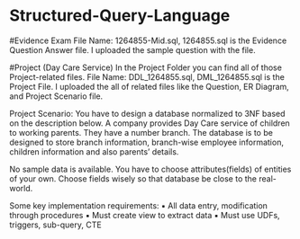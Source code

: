 # Structured-Query-Language


#Evidence Exam
File Name: 1264855-Mid.sql, 1264855.sql is the Evidence Question Answer file. I uploaded the sample question with the file.


#Project (Day Care Service)
In the Project Folder you can find all of those Project-related files. File Name: DDL_1264855.sql, DML_1264855.sql is the Project File. I uploaded the all of related files like the Question, ER Diagram, and Project Scenario file.

Project Scenario:
You have to design a database normalized to 3NF based on the description below.
A company provides Day Care service of children to working parents. They have a number branch. The
database is to be designed to store branch information, branch-wise employee information, children
information and also parents’ details.

No sample data is available. You have to choose attributes(fields) of entities of your own. Choose fields
wisely so that database be close to the real-world.


Some key implementation requirements:
▪ All data entry, modification through procedures
▪ Must create view to extract data
▪ Must use UDFs, triggers, sub-query, CTE
